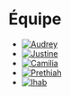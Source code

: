 # Équipe

* [![Audrey](https://github.com/user-attachments/assets/98d86d56-53e8-4d55-80bf-c463199ffbd7)](audrey/)
* [![Justine](https://github.com/user-attachments/assets/50078acc-7ec1-41d0-bb02-92dca1b9f2b3)](justine/)
* [![Camilia](https://github.com/user-attachments/assets/d3993b35-55ff-4c4a-8902-87089e429389)](camilia/)
* [![Prethiah](https://github.com/user-attachments/assets/ac2c266f-071b-46cf-9c3e-f273041b5c34)](prethiah/)
* [![Ihab](https://github.com/user-attachments/assets/1d605749-b211-488a-bf4c-237ea3d63a52)](ihab/)


